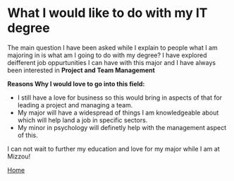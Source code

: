 # What I would like to do with my IT degree

The main question I have been asked while I explain to people what I am majoring in is what am I going to do with my degree? I have explored deifferent job oppurtunities I can have with this major and I have always been interested in **Project and Team Management**

**Reasons Why I would love to go into this field:**
+ I still have a love for business so this would bring in aspects of that for leading a project and managing a team. 
+ My major will have a widespread of things I am knowledgeable about which will help land a job in specific sectors.
+ My minor in psychology will definetly help with the management aspect of this.

I can not wait to further my education and love for my major while I am at Mizzou!

[Home](https://github.com/HaileyJessee/IT1000-Final-Project)
